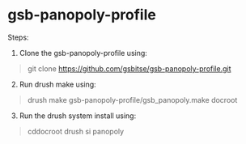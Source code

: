 gsb-panopoly-profile
====================

Steps:

1. Clone the gsb-panopoly-profile using:

> git clone https://github.com/gsbitse/gsb-panopoly-profile.git

2. Run drush make using:

> drush make gsb-panopoly-profile/gsb_panopoly.make docroot

3. Run the drush system install using:

> cddocroot
> drush si panopoly 


